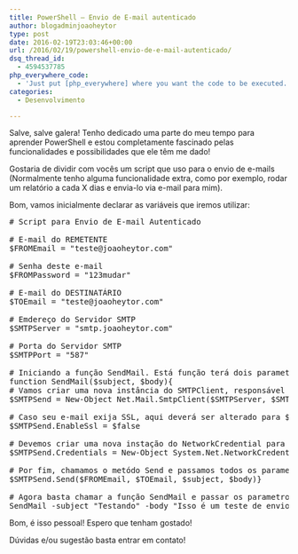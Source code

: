 ```yaml
---
title: PowerShell – Envio de E-mail autenticado
author: blogadminjoaoheytor
type: post
date: 2016-02-19T23:03:46+00:00
url: /2016/02/19/powershell-envio-de-e-mail-autenticado/
dsq_thread_id:
  - 4594537785
php_everywhere_code:
  - 'Just put [php_everywhere] where you want the code to be executed.'
categories:
  - Desenvolvimento

---
```

Salve, salve galera! Tenho dedicado uma parte do meu tempo para aprender PowerShell e estou completamente fascinado pelas funcionalidades e possibilidades que ele têm me dado!

Gostaria de dividir com vocês um script que uso para o envio de e-mails (Normalmente tenho alguma funcionalidade extra, como por exemplo, rodar um relatório a cada X dias e envia-lo via e-mail para mim).

<!--more-->

Bom, vamos inicialmente declarar as variáveis que iremos utilizar:

<pre># Script para Envio de E-mail Autenticado

# E-mail do REMETENTE
$FROMEmail = "teste@joaoheytor.com"

# Senha deste e-mail
$FROMPassword = "123mudar"

# E-mail do DESTINATÁRIO
$TOEmail = "teste@joaoheytor.com"

# Emdereço do Servidor SMTP
$SMTPServer = "smtp.joaoheytor.com"

# Porta do Servidor SMTP
$SMTPPort = "587"

# Iniciando a função SendMail. Está função terá dois parametros que serão usados quando formos enviar o e-mail, são eles: ASSUNTO e CORPO DO E-MAIL
function SendMail($subject, $body){
# Vamos criar uma nova instância do SMTPClient, responsável por fazer a mágica do envio de e-mail pelo .NET 
$SMTPSend = New-Object Net.Mail.SmtpClient($SMTPServer, $SMTPPort)

# Caso seu e-mail exija SSL, aqui deverá ser alterado para $true
$SMTPSend.EnableSsl = $false

# Devemos criar uma nova instação do NetworkCredential para podermos informar as credenciais que serão usadas para se autenticar no servidor SMTP
$SMTPSend.Credentials = New-Object System.Net.NetworkCredential($FROMEmail, $FROMPassword)

# Por fim, chamamos o metódo Send e passamos todos os parametros declarados e/ou coletados nos passos acima
$SMTPSend.Send($FROMEmail, $TOEmail, $subject, $body)}

# Agora basta chamar a função SendMail e passar os parametros ASSUNTO (Subject) e o CORPO DO E-MAIL (BODY)
SendMail -subject "Testando" -body "Isso é um teste de envio de e-mail"
</pre>

Bom, é isso pessoal! Espero que tenham gostado!

Dúvidas e/ou sugestão basta entrar em contato!